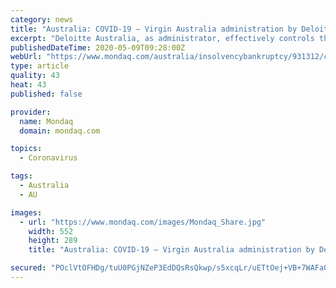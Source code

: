 ```yaml
---
category: news
title: "Australia: COVID-19 – Virgin Australia administration by Deloitte Australia"
excerpt: "Deloitte Australia, as administrator, effectively controls the Australian Virgin Group, including the listed entity VAH."
publishedDateTime: 2020-05-09T09:28:00Z
webUrl: "https://www.mondaq.com/australia/insolvencybankruptcy/931312/covid-19-virgin-australia-administration-by-deloitte-australia"
type: article
quality: 43
heat: 43
published: false

provider:
  name: Mondaq
  domain: mondaq.com

topics:
  - Coronavirus

tags:
  - Australia
  - AU

images:
  - url: "https://www.mondaq.com/images/Mondaq_Share.jpg"
    width: 552
    height: 289
    title: "Australia: COVID-19 – Virgin Australia administration by Deloitte Australia"

secured: "POclVtOFHDg/tuU0PGjNZeP3EdDQsRsQkwp/s5xcqLr/uETtOej+VB+7WAFa0LjFC9RDbVnD1pfKuM1TDhrjqJSAOSWVi3a4gd9zSDI+RBYrOh3bF2Zxbl7zUcaZe+bNYiKhkQfQev43N12I+Q0xUay5okGsorTEvSqviaGA7Eu1vcFBoYWAWfGysj3Q2bGy+HhCIsKoIw7l8TXrAMvw5lReq4DMT+lZ6NrIaLNOWDd2GD8DIHtLLALWDKTFyGi9F1EXqT1gQsoswx+3MRJ0EDby8sSL/qCU76N3bDRwST067oH6b3BdgPTfrm1nQrPWpF16BTQJvnbS+cx9Q1jLL8Syr7CiQa28/6cpeEMGOF1ho30kSNlxdlov1iCD0+XkQqtr/kh5wjLTrtt3drq64SYLkGQ+KrlEFnp66F4B2+4JN7PxHjemuMuqrEgtwvnJXkNe78+iy8qgj6susDT+8dzDl9xkIbRkuqXh/K5VHd0=;ojsRBJLmjWCtw/AKys7Fng=="
---
```


